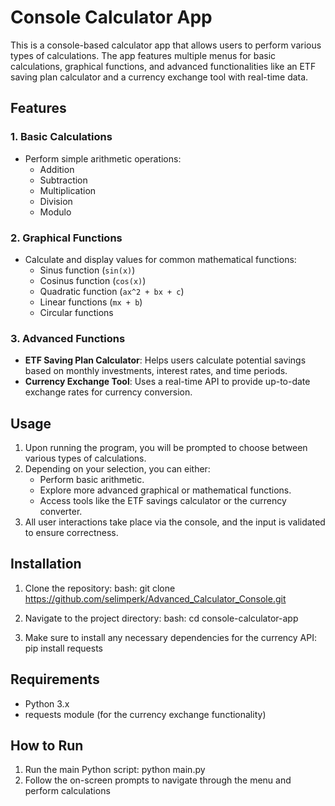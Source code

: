 # Console Calculator App

This is a console-based calculator app that allows users to perform various types of calculations. The app features multiple menus for basic calculations, graphical functions, and advanced functionalities like an ETF saving plan calculator and a currency exchange tool with real-time data.

## Features

### 1. Basic Calculations
   - Perform simple arithmetic operations:
     - Addition
     - Subtraction
     - Multiplication
     - Division
     - Modulo

### 2. Graphical Functions
   - Calculate and display values for common mathematical functions:
     - Sinus function (`sin(x)`)
     - Cosinus function (`cos(x)`)
     - Quadratic function (`ax^2 + bx + c`)
     - Linear functions (`mx + b`)
     - Circular functions

### 3. Advanced Functions
   - **ETF Saving Plan Calculator**: Helps users calculate potential savings based on monthly investments, interest rates, and time periods.
   - **Currency Exchange Tool**: Uses a real-time API to provide up-to-date exchange rates for currency conversion.

## Usage

1. Upon running the program, you will be prompted to choose between various types of calculations.
2. Depending on your selection, you can either:
   - Perform basic arithmetic.
   - Explore more advanced graphical or mathematical functions.
   - Access tools like the ETF savings calculator or the currency converter.
3. All user interactions take place via the console, and the input is validated to ensure correctness.

## Installation

1. Clone the repository:
   bash:
   git clone https://github.com/selimperk/Advanced_Calculator_Console.git

2. Navigate to the project directory:
   bash:
   cd console-calculator-app
3. Make sure to install any necessary dependencies for the currency API:
   pip install requests

## Requirements
  - Python 3.x
  - requests module (for the currency exchange functionality)

## How to Run
1. Run the main Python script:
   python main.py
2. Follow the on-screen prompts to navigate through the menu and perform calculations

